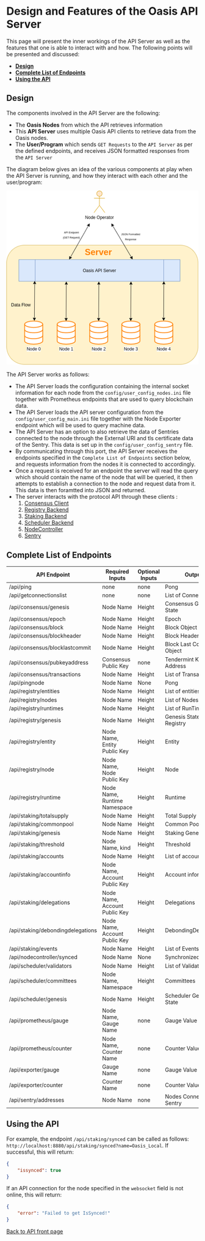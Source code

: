 # Design and Features of the Oasis API Server

This page will present the inner workings of the API Server as well as the features that one is able to interact with and how. The following points will be presented and discussed:

- [**Design**](#design)
- [**Complete List of Endpoints**](#complete-list-of-endpoints)
- [**Using the API**](#using-the-api)

## Design

The components involved in the API Server are the following:
- The **Oasis Nodes** from which the API retrieves information
- This **API Server** uses multiple Oasis API clients to retrieve data from the Oasis nodes.
- The **User/Program** which sends `GET Requests` to the `API Server` as per the defined endpoints, and receives JSON formatted responses from the `API Server`

The diagram below gives an idea of the various components at play when the API Server is running, and how they interact with each other and the user/program:

<img src="SERVER.png" alt="design"/>

The API Server works as follows:
- The API Server loads the configuration containing the internal socket information for each node from the `config/user_config_nodes.ini` file together with Prometheus endpoints that are used to query blockchain data.
- The API Server loads the API server configuration from the `config/user_config_main.ini` file together with the Node Exporter endpoint which will be used to query machine data.
- The API Server has an option to also retrieve the data of Sentries connected to the node through the External URl and tls certificate data of the Sentry. This data is set up in the `config/user_config_sentry` file.
- By communicating through this port, the API Server receives the endpoints specified in the `Complete List of Endpoints` section below, and requests information from the nodes it is connected to accordingly.
- Once a request is received for an endpoint the server will read the query which should contain the name of the node that will be queried, it then attempts to establish a connection to the node and request data from it. This data is then foramtted into JSON and returned.
- The server interacts with the protocol API through these clients :
    1. [Consensus Client](https://godoc.org/github.com/oasislabs/oasis-core/go/consensus/api#ClientBackend)
    2. [Registry Backend](https://godoc.org/github.com/oasislabs/oasis-core/go/registry/api#Backend)
    3. [Staking Backend](https://godoc.org/github.com/oasislabs/oasis-core/go/staking/api#Backend)
    4. [Scheduler Backend](https://godoc.org/github.com/oasislabs/oasis-core/go/scheduler/api#Backend)
    5. [NodeController](https://godoc.org/github.com/oasislabs/oasis-core/go/control/api#NodeController)
    6. [Sentry](https://godoc.org/github.com/oasislabs/oasis-core/go/sentry/api#Backend)

## Complete List of Endpoints
| API Endpoint                     | Required Inputs                 | Optional Inputs | Output                    | 
|----------------------------------|---------------------------------|-----------------|---------------------------|
| /api/ping                            | none                            | none            | Pong                      | 
| /api/getconnectionslist              | none                            | none            | List of Connections       |
| /api/consensus/genesis               | Node Name                       | Height          | Consensus Genesis State   | 
| /api/consensus/epoch                 | Node Name                       | Height          | Epoch                     | 
| /api/consensus/block                 | Node Name                       | Height          | Block Object              | 
| /api/consensus/blockheader           | Node Name                       | Height          | Block Header Object       | 
| /api/consensus/blocklastcommit       | Node Name                       | Height          | Block Last Commit Object  |
| /api/consensus/pubkeyaddress         | Consensus Public Key            | none            | Tendermint Key Address    |
| /api/consensus/transactions          | Node Name                       | Height          | List of Transactions      | 
| /api/pingnode                        | Node Name                       | None            | Pong                      | 
| /api/registry/entities               | Node Name                       | Height          | List of entities          | 
| /api/registry/nodes                  | Node Name                       | Height          | List of Nodes             | 
| /api/registry/runtimes               | Node Name                       | Height          | List of RunTimes          | 
| /api/registry/genesis                | Node Name                       | Height          | Genesis State of Registry | 
| /api/registry/entity                 | Node Name, Entity Public Key    | Height          | Entity                    | 
| /api/registry/node                   | Node Name, Node Public Key      | Height          | Node                      | 
| /api/registry/runtime                | Node Name, Runtime Namespace    | Height          | Runtime                   | 
| /api/staking/totalsupply             | Node Name                       | Height          | Total Supply              | 
| /api/staking/commonpool              | Node Name                       | Height          | Common Pool               | 
| /api/staking/genesis                 | Node Name                       | Height          | Staking Genesis State     | 
| /api/staking/threshold               | Node Name, kind                 | Height          | Threshold                 | 
| /api/staking/accounts                | Node Name                       | Height          | List of accounts          |
| /api/staking/accountinfo             | Node Name, Account Public Key   | Height          | Account information       | 
| /api/staking/delegations             | Node Name, Account Public Key   | Height          | Delegations               | 
| /api/staking/debondingdelegations    | Node Name, Account Public Key   | Height          | DebondingDelegations      |
| /api/staking/events                  | Node Name                       | Height          | List of Events            |
| /api/nodecontroller/synced           | Node Name                       | None            | Synchronized State        | 
| /api/scheduler/validators            | Node Name                       | Height          | List of Validators        | 
| /api/scheduler/committees            | Node Name, Namespace            | Height          | Committees                | 
| /api/scheduler/genesis               | Node Name                       | Height          | Scheduler Genesis State   | 
| /api/prometheus/gauge                | Node Name, Gauge Name           | none            | Gauge Value               | 
| /api/prometheus/counter              | Node Name, Counter Name         | none            | Counter Value             | 
| /api/exporter/gauge                  | Gauge Name                      | none            | Gauge Value               | 
| /api/exporter/counter                | Counter Name                    | none            | Counter Value             | 
| /api/sentry/addresses                | Node Name                       | none            | Nodes Connected to Sentry |

## Using the API

For example, the endpoint `/api/staking/synced` can be called as follows: `http://localhost:8880/api/staking/synced?name=Oasis_Local`.
If successful, this will return:
```json
{
    "issynced": true
}
```

If an API connection for the node specified in the `websocket` field is not online, this will return:
```json
{
    "error": "Failed to get IsSynced!"
}
```

[Back to API front page](../README.md)
